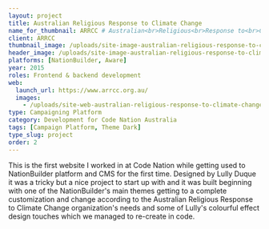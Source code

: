 ```yaml
---
layout: project
title: Australian Religious Response to Climate Change
name_for_thumbnail: ARRCC # Australian<br>Religious<br>Response to<br>Climate Change
client: ARRCC
thumbnail_image: /uploads/site-image-australian-religious-response-to-climate-change.jpg
header_image: /uploads/site-image-australian-religious-response-to-climate-change.jpg
platforms: [NationBuilder, Aware]
year: 2015
roles: Frontend & backend development
web:
  launch_url: https://www.arrcc.org.au/
  images:
    - /uploads/site-web-australian-religious-response-to-climate-change.png
type: Campaigning Platform
category: Development for Code Nation Australia
tags: [Campaign Platform, Theme Dark]
type_slug: project
order: 2
---
```


This is the first website I worked in at Code Nation while getting used to NationBuilder platform and CMS for the first time. Designed by Lully Duque it was a tricky but a nice project to start up with and it was built beginning with one of the NationBuilder's main themes getting to a complete customization and change according to the Australian Religious Response to Climate Change organization's needs and some of Lully's colourful effect design touches which we managed to re-create in code.
